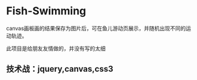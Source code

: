 # Fish-Swimming
canvas画板画的结果保存为图片后，可在鱼儿游动页展示，并随机出现不同的运动轨迹。

此项目是给朋友友情做的，并没有写的太细

## 技术战：jquery,canvas,css3
